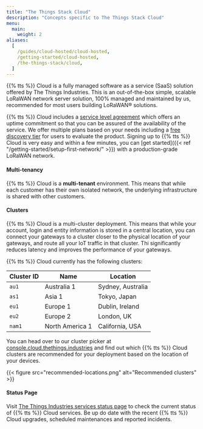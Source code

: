 ```yaml
---
title: "The Things Stack Cloud"
description: "Concepts specific to The Things Stack Cloud"
menu:
  main:
    weight: 2
aliases:
  [
    /guides/cloud-hosted/cloud-hosted,
    /getting-started/cloud-hosted,
    /the-things-stack/cloud,
  ]
---
```


{{% tts %}} Cloud is a fully managed software as a service (SaaS) solution offered by The Things Industries. This is an out-of-the-box simple, scalable LoRaWAN network server solution, 100% managed and maintained by us, recommended for most users building LoRaWAN® solutions.

<!--more-->

{{% tts %}} Cloud includes a [service level agreement](https://www.thethingsindustries.com/document/sla/) which offers an uptime commitment so that you can be assured of the availability of the service.
We offer multiple plans based on your needs including a [free discovery tier](https://www.thethingsindustries.com/stack/plans/) for users to evaluate the product. Signing up to {{% tts %}} Cloud is very easy and within a few minutes, you can [get started]({{< ref "/getting-started/setup-first-network/" >}}) with a production-grade LoRaWAN network.

#### Multi-tenancy

{{% tts %}} Cloud is a **multi-tenant** environment. This means that while each customer has their own isolated network, the underlying infrastructure is shared with other customers.

#### Clusters

{{% tts %}} Cloud is a multi-cluster deployment. This means that while your account, login and entity information is stored in a central location, you can connect your gateways to a cluster closer to the physical location of your gateways, and route all your IoT traffic in that cluster. Thi significantly reduces latency and improves the performance of your gateways.

{{% tts %}} Cloud currently has the following clusters:

| **Cluster ID** | **Name**        | **Location**      |
| -------------- | --------------- | ----------------- |
| `au1`          | Australia 1     | Sydney, Australia |
| `as1`          | Asia 1          | Tokyo, Japan      |
| `eu1`          | Europe 1        | Dublin, Ireland   |
| `eu2`          | Europe 2        | London, UK        |
| `nam1`         | North America 1 | California, USA   |

You can head over to our cluster picker at [console.cloud.thethings.industries](https://console.cloud.thethings.industries) and find out which {{% tts %}} Cloud clusters are recommended for your deployment based on the location of your devices.

{{< figure src="recommended-locations.png" alt="Recommended clusters" >}}

#### Status Page

Visit [The Things Industries services status page](https://status.thethings.industries/) to check the current status of {{% tts %}} Cloud services. Be up do date with the recent {{% tts %}} Cloud upgrades, scheduled maintenances and reported incidents.
